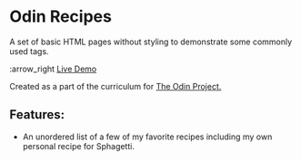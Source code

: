 Odin Recipes
=====
A set of basic HTML pages without styling to demonstrate some commonly used tags.

:arrow_right [Live Demo](https://aaroncarlisle-cs.github.io/odin-project-2024/odin-recipes)

Created as a part of the curriculum for [The Odin Project.](https://www.theodinproject.com/)

Features:
------------
- An unordered list of a few of my favorite recipes including my own personal recipe for Sphagetti.
